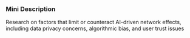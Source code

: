 ### Mini Description

Research on factors that limit or counteract AI-driven network effects, including data privacy concerns, algorithmic bias, and user trust issues
